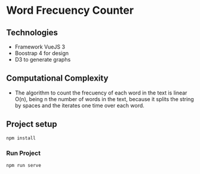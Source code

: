 # Word Frecuency Counter

## Technologies
- Framework VueJS 3
- Boostrap 4 for design
- D3 to generate graphs

## Computational Complexity
- The algorithm to count the frecuency of each word in the text is linear O(n), being n the number of words in the text, because it splits the string by spaces and the iterates one time over each word.

## Project setup
```
npm install
```

### Run Project
```
npm run serve
```


